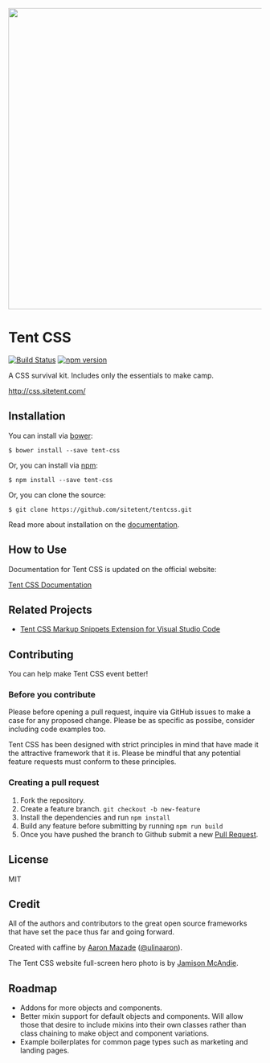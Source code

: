 <p align="center">
    <a href="https://css.sitetent.com">
        <img width="600" src="http://css.sitetent.com/public/img/banner.png">
    </a>
</p>


# Tent CSS 
[![Build Status](https://travis-ci.org/sitetent/tentcss.svg?branch=master)](https://travis-ci.org/sitetent/tentcss)
[![npm version](https://badge.fury.io/js/tent-css.svg)](https://badge.fury.io/js/tent-css)

A CSS survival kit. Includes only the essentials to make camp.

<http://css.sitetent.com/>

## Installation

You can install via [bower](http://bower.io):

```
$ bower install --save tent-css
```

Or, you can install via [npm](http://npmjs.org):

```
$ npm install --save tent-css
```
Or, you can clone the source:

```
$ git clone https://github.com/sitetent/tentcss.git
```

Read more about installation on the [documentation](https://css.sitetent.com/docs.html).

## How to Use

Documentation for Tent CSS is updated on the official website:

[Tent CSS Documentation](https://css.sitetent.com/docs.html)

## Related Projects

- [Tent CSS Markup Snippets Extension for Visual Studio Code](https://github.com/sitetent/tent-snippets-vsc)

## Contributing

You can help make Tent CSS event better!

### Before you contribute

Please before opening a pull request, inquire via GitHub issues to make a case for any proposed change. 
Please be as specific as possibe, consider including code examples too.

Tent CSS has been designed with strict principles in mind that have made it the attractive framework that it is.
Please be mindful that any potential feature requests must conform to these principles.

### Creating a pull request

1. Fork the repository.
2. Create a feature branch. `git checkout -b new-feature`
3. Install the dependencies and run `npm install`
4. Build any feature before submitting by running `npm run build`
5. Once you have pushed the branch to Github submit a new [Pull Request](https://github.com/sitetent/tentcss/pulls).

## License

MIT

## Credit

All of the authors and contributors to the great open source frameworks that have set the pace thus far and going forward.

Created with caffine by [Aaron Mazade](http://aaronmazade.com) ([@ulinaaron](https://twitter.com/ulinaaron)).


The Tent CSS website full-screen hero photo is by [Jamison McAndie](https://unsplash.com/@jamomca).

## Roadmap

- Addons for more objects and components.
- Better mixin support for default objects and components. Will allow those that desire to include mixins into their own classes rather than class chaining to make object and component variations.
- Example boilerplates for common page types such as marketing and landing pages.